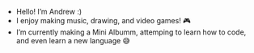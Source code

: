 - Hello! I’m Andrew :)
- I enjoy making music, drawing, and video games! 🎮
- I’m currently making a Mini Albumm, attemping to learn how to code, and even learn a new language 😅

<!---
AndrewC2306/AndrewC2306 is a ✨ special ✨ repository because its `README.md` (this file) appears on your GitHub profile.
You can click the Preview link to take a look at your changes.
--->

